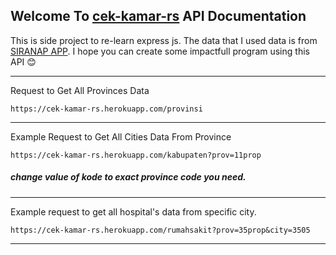 ## Welcome To [cek-kamar-rs](https://cek-kamar-rs.herokuapp.com) API Documentation

This is side project to re-learn express js. The data that I used data is from [SIRANAP APP](https://yankes.kemkes.go.id/app/siranap/). I hope you can create some impactfull program using this API 😊
____

Request to Get All Provinces Data

```
https://cek-kamar-rs.herokuapp.com/provinsi
```
___
Example Request to Get All Cities Data From Province

```
https://cek-kamar-rs.herokuapp.com/kabupaten?prov=11prop
```
##### change value of <i>kode</i> to exact province code you need.
___
Example request to get all hospital's data from specific city.

```
https://cek-kamar-rs.herokuapp.com/rumahsakit?prov=35prop&city=3505
```
___